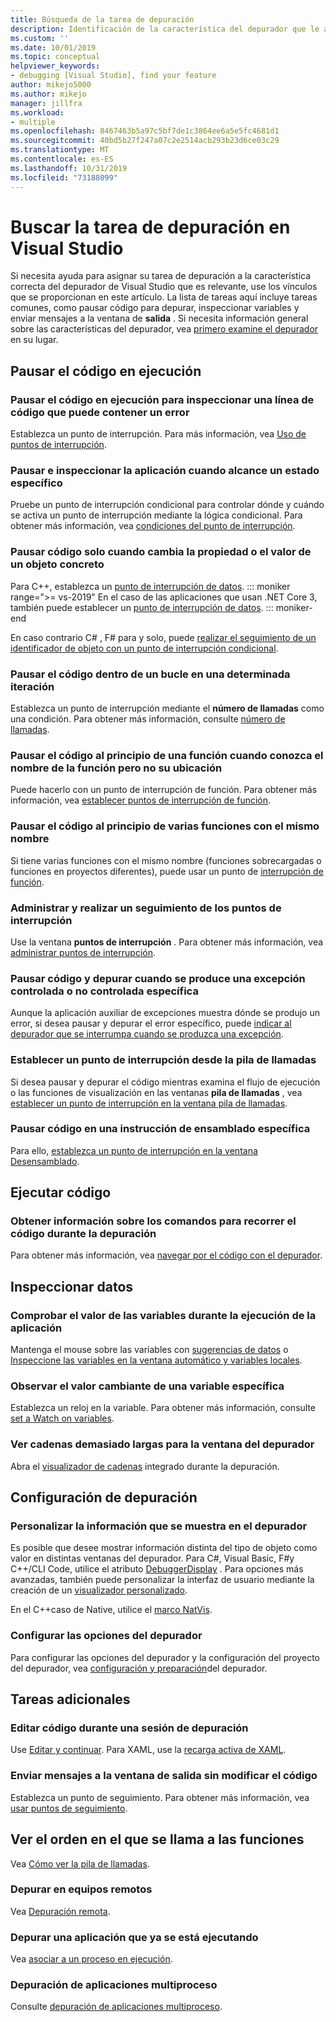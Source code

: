 ```yaml
---
title: Búsqueda de la tarea de depuración
description: Identificación de la característica del depurador que le ayudará a depurar la aplicación
ms.custom: ''
ms.date: 10/01/2019
ms.topic: conceptual
helpviewer_keywords:
- debugging [Visual Studio], find your feature
author: mikejo5000
ms.author: mikejo
manager: jillfra
ms.workload:
- multiple
ms.openlocfilehash: 8467463b5a97c5bf7de1c3864ee6a5e5fc4681d1
ms.sourcegitcommit: 40bd5b27f247a07c2e2514acb293b23d6ce03c29
ms.translationtype: MT
ms.contentlocale: es-ES
ms.lasthandoff: 10/31/2019
ms.locfileid: "73188099"
---
```

# <a name="find-your-debugging-task-in-visual-studio"></a>Buscar la tarea de depuración en Visual Studio

Si necesita ayuda para asignar su tarea de depuración a la característica correcta del depurador de Visual Studio que es relevante, use los vínculos que se proporcionan en este artículo. La lista de tareas aquí incluye tareas comunes, como pausar código para depurar, inspeccionar variables y enviar mensajes a la ventana de **salida** . Si necesita información general sobre las características del depurador, vea [primero examine el depurador](debugger-feature-tour.md) en su lugar.

## <a name="pause-running-code"></a>Pausar el código en ejecución

### <a name="pause-running-code-to-inspect-a-line-of-code-that-may-contain-a-bug"></a>Pausar el código en ejecución para inspeccionar una línea de código que puede contener un error

Establezca un punto de interrupción. Para más información, vea [Uso de puntos de interrupción](using-breakpoints.md).

### <a name="pause-and-inspect-your-app-when-it-reaches-a-specific-state"></a>Pausar e inspeccionar la aplicación cuando alcance un estado específico

Pruebe un punto de interrupción condicional para controlar dónde y cuándo se activa un punto de interrupción mediante la lógica condicional. Para obtener más información, vea [condiciones del punto de interrupción](using-breakpoints.md#breakpoint-conditions).

### <a name="pause-code-only-when-a-specific-objects-property-or-value-changes"></a>Pausar código solo cuando cambia la propiedad o el valor de un objeto concreto

Para C++, establezca un [punto de interrupción de datos](using-breakpoints.md#BKMK_set_a_data_breakpoint_native_cplusplus). 
::: moniker range=">= vs-2019"
En el caso de las aplicaciones que usan .NET Core 3, también puede establecer un [punto de interrupción de datos](using-breakpoints.md#BKMK_set_a_data_breakpoint_managed).
::: moniker-end

En caso contrario C# , F# para y solo, puede [realizar el seguimiento de un identificador de objeto con un punto de interrupción condicional](using-breakpoints.md#using-object-ids-in-breakpoint-conditions-c-and-f).

### <a name="pause-code-inside-a-loop-at-a-certain-iteration"></a>Pausar el código dentro de un bucle en una determinada iteración

Establezca un punto de interrupción mediante el **número de llamadas** como una condición. Para obtener más información, consulte [número de llamadas](using-breakpoints.md#set-a-hit-count-condition).

### <a name="pause-code-at-the-start-of-a-function-when-you-know-the-function-name-but-not-its-location"></a>Pausar el código al principio de una función cuando conozca el nombre de la función pero no su ubicación

Puede hacerlo con un punto de interrupción de función. Para obtener más información, vea [establecer puntos de interrupción de función](using-breakpoints.md#BKMK_Set_a_breakpoint_in_a_source_file).

### <a name="pause-code-at-the-start-of-multiple-functions-with-the-same-name"></a>Pausar el código al principio de varias funciones con el mismo nombre

Si tiene varias funciones con el mismo nombre (funciones sobrecargadas o funciones en proyectos diferentes), puede usar un punto de [interrupción de función](using-breakpoints.md#BKMK_Set_a_breakpoint_in_a_source_file).

### <a name="manage-and-keep-track-of-your-breakpoints"></a>Administrar y realizar un seguimiento de los puntos de interrupción

Use la ventana **puntos de interrupción** . Para obtener más información, vea [administrar puntos de interrupción](using-breakpoints.md#BKMK_Specify_advanced_properties_of_a_breakpoint_).

### <a name="pause-code-and-debug-when-a-specific-handled-or-unhandled-exception-is-thrown"></a>Pausar código y depurar cuando se produce una excepción controlada o no controlada específica

Aunque la aplicación auxiliar de excepciones muestra dónde se produjo un error, si desea pausar y depurar el error específico, puede [indicar al depurador que se interrumpa cuando se produzca una excepción](managing-exceptions-with-the-debugger.md#tell-the-debugger-to-break-when-an-exception-is-thrown).

### <a name="set-a-breakpoint-from-the-call-stack"></a>Establecer un punto de interrupción desde la pila de llamadas

Si desea pausar y depurar el código mientras examina el flujo de ejecución o las funciones de visualización en las ventanas **pila de llamadas** , vea [establecer un punto de interrupción en la ventana pila de llamadas](using-breakpoints.md#BKMK_Set_a_breakpoint_from_debugger_windows).

### <a name="pause-code-at-a-specific-assembly-instruction"></a>Pausar código en una instrucción de ensamblado específica

Para ello, [establezca un punto de interrupción en la ventana Desensamblado](using-breakpoints.md#BKMK_Set_a_breakpoint_from_debugger_windows).

## <a name="execute-code"></a>Ejecutar código

### <a name="learn-the-commands-to-step-through-your-code-while-debugging"></a>Obtener información sobre los comandos para recorrer el código durante la depuración

Para obtener más información, vea [navegar por el código con el depurador](navigating-through-code-with-the-debugger.md).

## <a name="inspect-data"></a>Inspeccionar datos

### <a name="check-the-value-of-variables-while-running-your-app"></a>Comprobar el valor de las variables durante la ejecución de la aplicación

Mantenga el mouse sobre las variables con [sugerencias de datos](view-data-values-in-data-tips-in-the-code-editor.md) o [Inspeccione las variables en la ventana automático y variables locales](autos-and-locals-windows.md).

### <a name="observe-the-changing-value-of-a-specific-variable"></a>Observar el valor cambiante de una variable específica

Establezca un reloj en la variable. Para obtener más información, consulte [set a Watch on variables](watch-and-quickwatch-windows.md).

### <a name="view-strings-that-are-too-long-for-the-debugger-window"></a>Ver cadenas demasiado largas para la ventana del depurador

Abra el [visualizador de cadenas](view-strings-visualizer.md) integrado durante la depuración.

## <a name="configure-debugging"></a>Configuración de depuración

### <a name="customize-information-shown-in-the-debugger"></a>Personalizar la información que se muestra en el depurador

Es posible que desee mostrar información distinta del tipo de objeto como valor en distintas ventanas del depurador. Para C#, Visual Basic, F#y C++/CLI Code, utilice el atributo [DebuggerDisplay](using-the-debuggerdisplay-attribute.md) . Para opciones más avanzadas, también puede personalizar la interfaz de usuario mediante la creación de un [visualizador personalizado](create-custom-visualizers-of-data.md).

En el C++caso de Native, utilice el [marco NatVis](create-custom-views-of-native-objects.md).

### <a name="configure-debugger-settings"></a>Configurar las opciones del depurador

Para configurar las opciones del depurador y la configuración del proyecto del depurador, vea [configuración y preparación](debugger-settings-and-preparation.md)del depurador.

## <a name="additional-tasks"></a>Tareas adicionales

### <a name="edit-code-during-a-debugging-session"></a>Editar código durante una sesión de depuración

Use [Editar y continuar](edit-and-continue.md). Para XAML, use la [recarga activa de XAML](../xaml-tools/xaml-hot-reload.md).

### <a name="send-messages-to-the-output-window-without-modifying-code"></a>Enviar mensajes a la ventana de salida sin modificar el código

Establezca un punto de seguimiento. Para obtener más información, vea [usar puntos de seguimiento](using-tracepoints.md).

## <a name="view-the-order-in-which-functions-are-called"></a>Ver el orden en el que se llama a las funciones

Vea [Cómo ver la pila de llamadas](how-to-use-the-call-stack-window.md).

### <a name="debug-on-remote-machines"></a>Depurar en equipos remotos

Vea [Depuración remota](remote-debugging.md).

### <a name="debug-an-app-that-is-already-running"></a>Depurar una aplicación que ya se está ejecutando

Vea [asociar a un proceso en ejecución](attach-to-running-processes-with-the-visual-studio-debugger.md).

### <a name="debug-multithreaded-applications"></a>Depuración de aplicaciones multiproceso

Consulte [depuración de aplicaciones multiproceso](debug-multithreaded-applications-in-visual-studio.md).